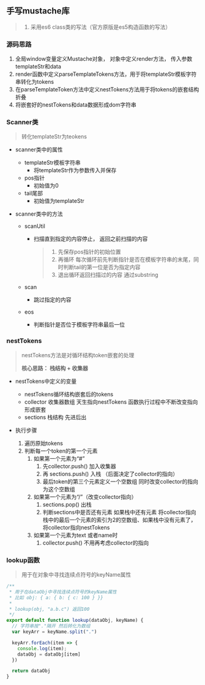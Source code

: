 ## 手写mustache库

> 1. 采用es6 class类的写法（官方原版是es5构造函数的写法）

### 源码思路

1. 全局window变量定义Mustache对象， 对象中定义render方法， 传入参数templateStr和data
2. render函数中定义parseTemplateTokens方法，用于将templateStr模板字符串转化为tokens
3. 在parseTemplateToken方法中定义nestTokens方法用于将tokens的嵌套结构折叠
4. 将嵌套好的nestTokens和data数据形成dom字符串



### Scanner类

> 转化templateStr为teokens

* scanner类中的属性

  * templateStr模板字符串
    * 将templateStr作为参数传入并保存
  * pos指针
    * 初始值为0
  * tail尾部
    * 初始值为templateStr

* scanner类中的方法

  * scanUtil

    * 扫描直到指定的内容停止， 返回之前扫描的内容

      > 1. 先保存pos指针的初始位置
      > 2. 再循环 每次循环前先判断指针是否在模板字符串的末尾，同时判断tail的第一位是否为指定内容
      > 3. 退出循环返回扫描过的内容  通过substring

  * scan

    * 跳过指定的内容

  * eos

    * 判断指针是否位于模板字符串最后一位

      

### nestTokens

> nestTokens方法是对循环结构token嵌套的处理
>
> **核心思路： 栈结构 + 收集器**

* nestTokens中定义的变量
  * nestTokens循环结构嵌套后的tokens
  * collector 收集器数组   天生指向nestTokens   函数执行过程中不断改变指向形成嵌套
  * sections 栈结构   先进后出



* 执行步骤
  1. 遍历原始tokens
  2. 判断每一个token的第一个元素
     1. 如果第一个元素为“#”
        1. 先collector.push()  加入收集器
        2. 再 sections.push()  入栈  （后面决定了collector的指向）
        3. 最后token的第三个元素定义一个空数组  同时改变collector的指向为这个空数组
     2. 如果第一个元素为“/”（改变collector指向）
        1. sections.pop()   出栈
        2. 判断sections中是否还有元素  如果栈中还有元素  将collector指向栈中的最后一个元素的索引为2的空数组、如果栈中没有元素了，将collector指向nestTokens
     3. 如果第一个元素为text 或者name时
        1. collector.push()  不用再考虑collector的指向



### lookup函数

> 用于在对象中寻找连续点符号的keyName属性

````javascript
/**
 * 用于在dataObj中寻找连续点符号的keyName属性
 * 比如 obj: { a: { b: { c: 100 } }}
 * 
 * lookup(obj, "a.b.c") 返回100
 */
export default function lookup(dataObj, keyName) {
  // 字符串按"."隔开 然后转化为数组 
  var keyArr = keyName.split(".")

  keyArr.forEach(item => {
    console.log(item);
    dataObj = dataObj[item]
  })

  return dataObj
}
````

